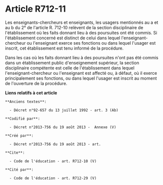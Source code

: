 # Article R712-11

Les enseignants-chercheurs et enseignants, les usagers mentionnés au a et au b du 2° de l'article R. 712-10 relèvent de la
section disciplinaire de l'établissement où les faits donnant lieu à des poursuites ont été commis. Si l'établissement
concerné est distinct de celui dans lequel l'enseignant-chercheur ou l'enseignant exerce ses fonctions ou dans lequel
l'usager est inscrit, cet établissement est tenu informé de la procédure. 

Dans les cas où les faits donnant lieu à des poursuites n'ont pas été commis dans un établissement public d'enseignement
supérieur, la section disciplinaire compétente est celle de l'établissement dans lequel l'enseignant-chercheur ou
l'enseignant est affecté ou, à défaut, où il exerce principalement ses fonctions, ou dans lequel l'usager est inscrit au
moment de l'ouverture de la procédure.

**Liens relatifs à cet article**

	**Anciens textes**:

	  - Décret n°92-657 du 13 juillet 1992 - art. 3 (Ab)

	**Codifié par**:

	  - Décret n°2013-756 du 19 août 2013 -  Annexe (V)

	**Créé par**:

	  - Décret n°2013-756 du 19 août 2013 - art.

	**Cite**:

	  - Code de l'éducation - art. R712-10 (V)

	**Cité par**:

	  - Code de l'éducation - art. R712-29 (V)
